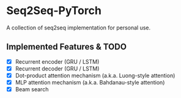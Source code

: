 # Seq2Seq-PyTorch
A collection of seq2seq implementation for personal use.

## Implemented Features & TODO
- [x] Recurrent encoder (GRU / LSTM)
- [x] Recurrent decoder (GRU / LSTM)
- [x] Dot-product attention mechanism (a.k.a. Luong-style attention)
- [x] MLP attention mechanism (a.k.a. Bahdanau-style attention)
- [x] Beam search
